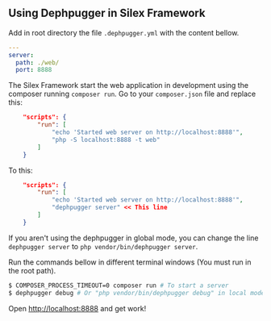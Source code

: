 ## Using Dephpugger in Silex Framework

Add in root directory the file `.dephpugger.yml` with the content bellow.

```yml
---
server:
  path: ./web/
  port: 8888
```

The Silex Framework start the web application in development using the composer running `composer run`.
Go to your `composer.json` file and replace this:

```json
    "scripts": {
        "run": [
            "echo 'Started web server on http://localhost:8888'",
            "php -S localhost:8888 -t web"
        ]
    }
```

To this:
```json
    "scripts": {
        "run": [
            "echo 'Started web server on http://localhost:8888'",
            "dephpugger server" << This line
        ]
    }
```

If you aren't using the dephpugger in global mode, you can change the line `dephpugger server` to `php vendor/bin/dephpugger server`.

Run the commands bellow in different terminal windows (You must run in the root path).

```bash
$ COMPOSER_PROCESS_TIMEOUT=0 composer run # To start a server
$ dephpugger debug # Or "php vendor/bin/dephpugger debug" in local mode
```

Open [http://localhost:8888](http://localhost:8888) and get work!
